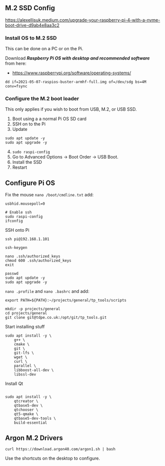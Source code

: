 
## M.2 SSD Config

https://alexellisuk.medium.com/upgrade-your-raspberry-pi-4-with-a-nvme-boot-drive-d9ab4e8aa3c2

### Install OS to M.2 SSD 
This can be done on a PC or on the Pi.

Download ***Raspberry Pi OS with desktop and recommended software*** from here:
* https://www.raspberrypi.org/software/operating-systems/

```
dd if=2021-05-07-raspios-buster-armhf-full.img of=/dev/sdg bs=4M conv=fsync

```

### Configure the M.2 boot loader
This only applies if you wish to boot from USB, M.2, or USB SSD.

1. Boot using a a normal Pi OS SD card
2. SSH on to the Pi
3. Update

```
sudo apt update -y
sudo apt upgrade -y

```
4. ```sudo raspi-config```
5. Go to Advanced Options -> Boot Order -> USB Boot.
6. Install the SSD
7. Restart

## Configure Pi OS

Fix the mouse ```nano /boot/cmdline.txt``` add:
```
usbhid.mousepoll=0

```


```
# Enable ssh
sudo raspi-config
ifconfig

```

SSH onto Pi
```
ssh pi@192.168.1.101

ssh-keygen

nano .ssh/authorized_keys
chmod 600 .ssh/authorized_keys
exit

passwd
sudo apt update -y
sudo apt upgrade -y

```


```nano .profile``` and ```nano .bashrc``` and add:
```
export PATH=${PATH}:~/projects/general/tp_tools/scripts

```
```
mkdir -p projects/general
cd projects/general
git clone git@tdpe.co.uk:/opt/git/tp_tools.git

```

Start installing stuff
```
sudo apt install -y \
    g++ \
    cmake \
    git \
    git-lfs \
    wget \
    curl \
    parallel \
    libboost-all-dev \
    libssl-dev

```

Install Qt
```

sudo apt install -y \
    qtcreator \
    qtbase5-dev \
    qtchooser \
    qt5-qmake \
    qtbase5-dev-tools \
    build-essential

```

## Argon M.2 Drivers
```
curl https://download.argon40.com/argon1.sh | bash

```
Use the shortcuts on the desktop to configure.